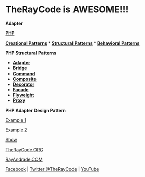 # TheRayCode is AWESOME!!!

**Adapter**

**[PHP](../README.md)** 

**[Creational Patterns](../../Creational/README.md)** * **[Structural Patterns](./README.md)** * **[Behavioral Patterns](../../Behavioral/README.md)**

**PHP Structural Patterns**

 * **[Adapter](./README.md)**
 * **[Bridge](../Bridge/README.md)**
 * **[Command](../Command/README.md)**
 * **[Composite](../Composite/README.md)**
 * **[Decorator](../Decorator/README.md)**
 * **[Facade](../Facade/README.md)**
 * **[Flyweight](../Flyweight/README.md)**
 * **[Proxy](../Proxy/README.md)**

**PHP Adapter Design Pattern**

[Example 1](./AR1/README.md)

[Example 2](./AR1/README.md)

[Show](./Show/script.md)

[TheRayCode.ORG](https://www.TheRayCode.org)

[RayAndrade.COM](https://www.RayAndrade.com)

[Facebook](https://www.facebook.com/TheRayCode/) | [Twitter @TheRayCode](https://www.twitter.com/TheRayCode/) | [YouTube](https://www.youtube.com/AndradeRay/)
